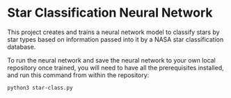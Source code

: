 # Star Classification Neural Network

This project creates and trains a neural network model to classify stars by star types based on information passed into it by a NASA star classification database.

To run the neural network and save the neural network to your own local repository once trained, you will need to have all the prerequisites installed, and run this command from within the repository:

```
python3 star-class.py
```
